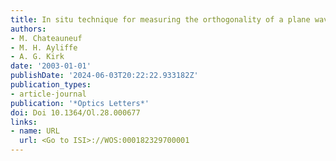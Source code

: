 ```yaml
---
title: In situ technique for measuring the orthogonality of a plane wave to a substrate
authors:
- M. Chateauneuf
- M. H. Ayliffe
- A. G. Kirk
date: '2003-01-01'
publishDate: '2024-06-03T20:22:22.933182Z'
publication_types:
- article-journal
publication: '*Optics Letters*'
doi: Doi 10.1364/Ol.28.000677
links:
- name: URL
  url: <Go to ISI>://WOS:000182329700001
---
```

